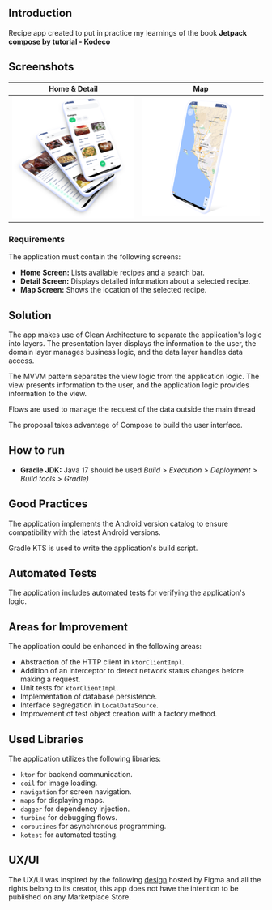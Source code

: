 ## Introduction

Recipe app created to put in practice my learnings of the book **Jetpack compose by tutorial - Kodeco**

## Screenshots 

| Home & Detail | Map |
|--|--|
|  ![map](ss/ss_1.png)| ![map](ss/ss_2.png) |

### Requirements

The application must contain the following screens:

-   **Home Screen:**  Lists available recipes and a search bar.
-   **Detail Screen:**  Displays detailed information about a selected recipe.
-   **Map Screen:**  Shows the location of the selected recipe.

## Solution

The app makes use of Clean Architecture to separate the application's logic into layers. The presentation layer displays the information to the user, the domain layer manages business logic, and the data layer handles data access.

The MVVM pattern separates the view logic from the application logic. The view presents information to the user, and the application logic provides information to the view.

Flows are used to manage the request of the data outside the main thread

The proposal takes advantage of Compose to build the user interface.

## How to run 

-   **Gradle JDK:**  Java 17 should be used *Build > Execution > Deployment > Build tools > Gradle)*

## Good Practices

The application implements the Android version catalog to ensure compatibility with the latest Android versions.

Gradle KTS is used to write the application's build script.

## Automated Tests

The application includes automated tests for verifying the application's logic.

## Areas for Improvement

The application could be enhanced in the following areas:

-   Abstraction of the HTTP client in  `ktorClientImpl`.
-   Addition of an interceptor to detect network status changes before making a request.
-   Unit tests for  `ktorClientImpl`.
-   Implementation of database persistence.
-   Interface segregation in  `LocalDataSource`.
-   Improvement of test object creation with a factory method.

## Used Libraries

The application utilizes the following libraries:

-   `ktor`  for backend communication.
-   `coil`  for image loading.
-   `navigation`  for screen navigation.
-   `maps`  for displaying maps.
-   `dagger`  for dependency injection.
-   `turbine`  for debugging flows.
-   `coroutines`  for asynchronous programming.
-   `kotest`  for automated testing.

## UX/UI

The UX/UI was inspired by the following [design](https://www.figma.com/file/cmkyr61FnL72Qd1pLkf3bS/Recipeo---Recipe-App-UI-%28Community%29?mode=dev) hosted by Figma and all the rights belong to its creator, this app does not have the intention to be published on any Marketplace Store.
